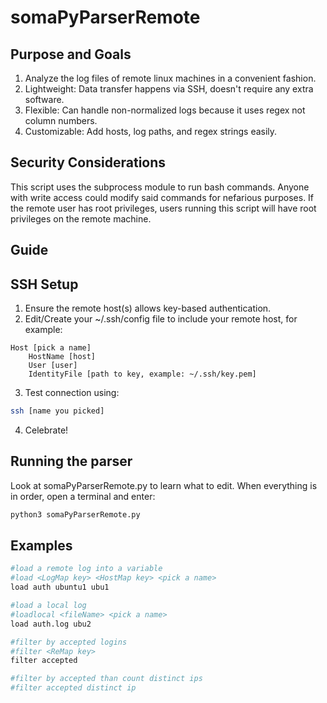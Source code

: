 # somaPyParserRemote

## Purpose and Goals
1. Analyze the log files of remote linux machines in a convenient fashion.
2. Lightweight: Data transfer happens via SSH, doesn't require any extra software.
3. Flexible: Can handle non-normalized logs because it uses regex not column numbers.
4. Customizable: Add hosts, log paths, and regex strings easily.

## Security Considerations
This script uses the subprocess module to run bash commands. Anyone with write access could modify said commands for nefarious purposes. If the remote user has root privileges, users running this script will have root privileges on the remote machine.

## Guide

## SSH Setup
1. Ensure the remote host(s) allows key-based authentication.
2. Edit/Create your ~/.ssh/config file to include your remote host, for example:

```
Host [pick a name]
    HostName [host]
    User [user]
    IdentityFile [path to key, example: ~/.ssh/key.pem]
```

3. Test connection using:

```bash
ssh [name you picked]
```
4. Celebrate!

## Running the parser

Look at somaPyParserRemote.py to learn what to edit. When everything is in order, open a terminal and enter:
```bash
python3 somaPyParserRemote.py
```

## Examples

```bash
#load a remote log into a variable
#load <LogMap key> <HostMap key> <pick a name>
load auth ubuntu1 ubu1

#load a local log
#loadlocal <fileName> <pick a name>
load auth.log ubu2

#filter by accepted logins
#filter <ReMap key>
filter accepted

#filter by accepted than count distinct ips
#filter accepted distinct ip
```
